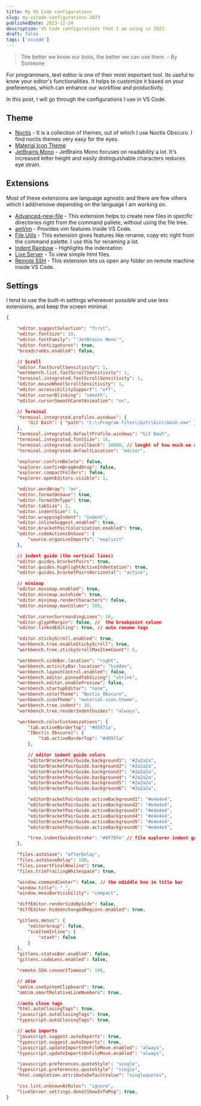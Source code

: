 ```yaml
---
title: My VS Code configurations
slug: my-vscode-configurations-2023
publishedDate: 2023-12-24
description: VS Code configurations that I am using in 2023
draft: false
tags: ['vscode']
---
```


> The better we know our tools, the better we can use them. - By Someone

For programmers, text editor is one of their most important tool. Its useful to know your editor's functionalities. It helps to customize it based on your preferences, which can enhance our workflow and productivity.

In this post, I will go through the configurations I use in VS Code.

## Theme

- [Noctis] - It is a collection of themes, out of which I use Noctis Obscuro. I find noctis themes very easy for the eyes.
- [Material Icon Theme]
- [JetBrains Mono] - JetBrains Mono focuses on readability a lot. It's increased letter height and easily distinguishable characters reduces eye strain.

## Extensions

Most of these extensions are language agnostic and there are few others which I add/remove depending on the language I am working on.

- [Advanced-new-file] - This extension helps to create new files in specific directories right from the command pallete, without using the file tree.
- [amVim] - Provides vim features inside VS Code.
- [File Utils] - This extension gives features like rename, copy etc right from the command palette. I use this for renaming a lot.
- [Indent Rainbow] - Highlights the indentation.
- [Live Server] - To view simple html files.
- [Remote SSH] - This extension lets us open any folder on remote machine inside VS Code.

## Settings
I tend to use the built-in settings whereever possible and use less extensions, and keep the screen minimal.

```json
{

    "editor.suggestSelection": "first",
    "editor.fontSize": 19,
    "editor.fontFamily": "'JetBrains Mono'",
    "editor.fontLigatures": true,
    "breadcrumbs.enabled": false,

    // Scroll
    "editor.fastScrollSensitivity": 1,
    "workbench.list.fastScrollSensitivity": 1,
    "terminal.integrated.fastScrollSensitivity": 1,
    "editor.mouseWheelScrollSensitivity": 1,
    "editor.accessibilitySupport": "off",
    "editor.cursorBlinking": "smooth",
    "editor.cursorSmoothCaretAnimation": "on",

    // Terminal
    "terminal.integrated.profiles.windows": {
        "Git Bash": { "path": "C:\\Program Files\\Git\\bin\\bash.exe" }
    },
    "terminal.integrated.defaultProfile.windows": "Git Bash",
    "terminal.integrated.fontSize": 16,
    "terminal.integrated.scrollback": 10000, // lenght of how much we can scroll back
    "terminal.integrated.defaultLocation": "editor",

    "explorer.confirmDelete": false,
    "explorer.confirmDragAndDrop": false,
    "explorer.compactFolders": false,
    "explorer.openEditors.visible": 1,

    "editor.wordWrap": "on",
    "editor.formatOnSave": true,
    "editor.formatOnType": true,
    "editor.tabSize": 2,
    "editor.indentSize": 4,
    "editor.wrappingIndent": "indent",
    "editor.inlineSuggest.enabled": true,
    "editor.bracketPairColorization.enabled": true,
    "editor.codeActionsOnSave": {
        "source.organizeImports": "explicit"
    },

    // indent guide (the vertical lines)
    "editor.guides.bracketPairs": true,
    "editor.guides.highlightActiveIndentation": true,
    "editor.guides.bracketPairsHorizontal": "active",

    // minimap
    "editor.minimap.enabled": true,
    "editor.minimap.autohide": true,
    "editor.minimap.renderCharacters": false,
    "editor.minimap.maxColumn": 100,

    "editor.cursorSurroundingLines": 10,
    "editor.glyphMargin": false, //  the breakpoint column
    "editor.linkedEditing": true, // auto rename tags

    "editor.stickyScroll.enabled": true,
    "workbench.tree.enableStickyScroll": true,
    "workbench.tree.stickyScrollMaxItemCount": 6,

    "workbench.sideBar.location": "right",
    "workbench.activityBar.location": "hidden",
    "workbench.layoutControl.enabled": false,
    "workbench.editor.pinnedTabSizing": "shrink",
    "workbench.editor.enablePreview": false,
    "workbench.startupEditor": "none",
    "workbench.colorTheme": "Noctis Obscuro",
    "workbench.iconTheme": "material-icon-theme",
    "workbench.tree.indent": 18,
    "workbench.tree.renderIndentGuides": "always",

    "workbench.colorCustomizations": {
        "tab.activeBorderTop": "#d5971a",
        "[Noctis Obscuro]": {
            "tab.activeBorderTop": "#d5971a"
        },

        // editor indent guide colors
        "editorBracketPairGuide.background1": "#2a2a2a",
        "editorBracketPairGuide.background2": "#2a2a2a",
        "editorBracketPairGuide.background3": "#2a2a2a",
        "editorBracketPairGuide.background4": "#2a2a2a",
        "editorBracketPairGuide.background5": "#2a2a2a",
        "editorBracketPairGuide.background6": "#2a2a2a",

        "editorBracketPairGuide.activeBackground1": "#e4e4e4",
        "editorBracketPairGuide.activeBackground2": "#e4e4e4",
        "editorBracketPairGuide.activeBackground3": "#e4e4e4",
        "editorBracketPairGuide.activeBackground4": "#e4e4e4",
        "editorBracketPairGuide.activeBackground5": "#e4e4e4",
        "editorBracketPairGuide.activeBackground6": "#e4e4e4",

        "tree.indentGuidesStroke": "#0f707e" // file explorer indent guides
    },

    "files.autoSave": "afterDelay",
    "files.autoSaveDelay": 100,
    "files.insertFinalNewline": true,
    "files.trimTrailingWhitespace": true,

    "window.commandCenter": false, // the mdiddle box in title bar
    "window.title": " ",
    "window.menuBarVisibility": "compact",

    "diffEditor.renderSideBySide": false,
    "diffEditor.hideUnchangedRegions.enabled": true,

    "gitlens.menus": {
        "editorGroup": false,
        "scmItemInline": {
            "stash": false
        }
    },
    "gitlens.statusBar.enabled": false,
    "gitlens.codeLens.enabled": false,

    "remote.SSH.connectTimeout": 100,

    // aVim
    "amVim.useSystemClipboard": true,
    "amVim.smartRelativeLineNumbers": true,

    //auto close tags
    "html.autoClosingTags": true,
    "javascript.autoClosingTags": true,
    "typescript.autoClosingTags": true,

    // auto imports
    "javascript.suggest.autoImports": true,
    "typescript.suggest.autoImports": true,
    "javascript.updateImportsOnFileMove.enabled": "always",
    "typescript.updateImportsOnFileMove.enabled": "always",

    "javascript.preferences.quoteStyle": "single",
    "typescript.preferences.quoteStyle": "single",
    "html.completion.attributeDefaultValue": "singlequotes",

    "css.lint.unknownAtRules": "ignore",
    "liveServer.settings.donotShowInfoMsg": true,
}

```
[Noctis]: https://marketplace.visualstudio.com/items?itemName=liviuschera.noctis
[Material Icon Theme]: https://marketplace.visualstudio.com/items?itemName=PKief.material-icon-theme
[JetBrains Mono]: https://www.jetbrains.com/lp/mono

[advanced-new-file]: https://marketplace.visualstudio.com/items?itemName=dkundel.vscode-new-file
[amVim]: https://marketplace.visualstudio.com/items?itemName=auiworks.amvim
[docker]: https://marketplace.visualstudio.com/items?itemName=ms-azuretools.vscode-docker
[File Utils]: https://marketplace.visualstudio.com/items?itemName=sleistner.vscode-fileutils
[gitlens]: https://marketplace.visualstudio.com/items?itemName=eamodio.gitlens
[indent rainbow]: https://marketplace.visualstudio.com/items?itemName=oderwat.indent-rainbow
[live server]: https://marketplace.visualstudio.com/items?itemName=ritwickdey.LiveServer
[remote ssh]: https://marketplace.visualstudio.com/items?itemName=ms-vscode-remote.remote-ssh
